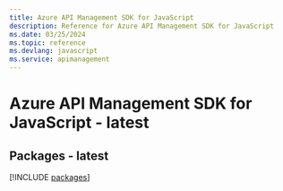 ```yaml
---
title: Azure API Management SDK for JavaScript
description: Reference for Azure API Management SDK for JavaScript
ms.date: 03/25/2024
ms.topic: reference
ms.devlang: javascript
ms.service: apimanagement
---
```

# Azure API Management SDK for JavaScript - latest
## Packages - latest
[!INCLUDE [packages](api-management-index.md)]